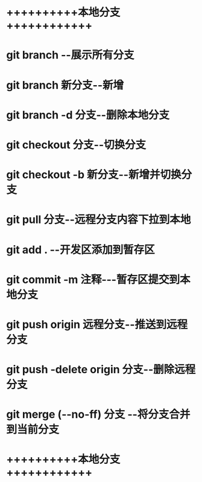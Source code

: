 # ++++++++++本地分支++++++++++++
# git branch --展示所有分支
# git branch 新分支--新增
# git branch -d 分支--删除本地分支
# git checkout 分支--切换分支
# git checkout -b 新分支--新增并切换分支

# git pull 分支--远程分支内容下拉到本地
# git add . --开发区添加到暂存区
# git commit -m 注释---暂存区提交到本地分支
# git push origin 远程分支--推送到远程分支
# git push -delete origin 分支--删除远程分支


# git merge (--no-ff) 分支 --将分支合并到当前分支

# ++++++++++本地分支++++++++++++
